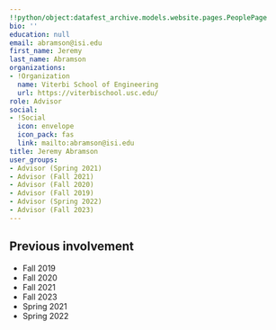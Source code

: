 ```yaml
---
!!python/object:datafest_archive.models.website.pages.PeoplePage
bio: ''
education: null
email: abramson@isi.edu
first_name: Jeremy
last_name: Abramson
organizations:
- !Organization
  name: Viterbi School of Engineering
  url: https://viterbischool.usc.edu/
role: Advisor
social:
- !Social
  icon: envelope
  icon_pack: fas
  link: mailto:abramson@isi.edu
title: Jeremy Abramson
user_groups:
- Advisor (Spring 2021)
- Advisor (Fall 2021)
- Advisor (Fall 2020)
- Advisor (Fall 2019)
- Advisor (Spring 2022)
- Advisor (Fall 2023)
---
```


## Previous involvement

* Fall 2019
* Fall 2020
* Fall 2021
* Fall 2023
* Spring 2021
* Spring 2022
